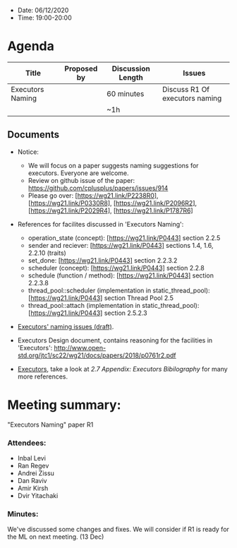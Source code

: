 * Date: 06/12/2020
* Time: 19:00-20:00

# Agenda

| Title | Proposed by | Discussion Length | Issues       |
|----------|-------------|-------------|----------------|
| Executors Naming |   | 60 minutes   | Discuss R1 Of executors naming   |
|           |   | ~1h     |          |

## Documents

* Notice: 
  * We will focus on a paper suggests naming suggestions for executors. Everyone are welcome.   
  * Review on github issue of the paper: https://github.com/cplusplus/papers/issues/914
  * Please go over: [https://wg21.link/P2238R0], [https://wg21.link/P0330R8], [https://wg21.link/P2096R2], [https://wg21.link/P2029R4], [https://wg21.link/P1787R6]


* References for facilites discussed in 'Executors Naming':
  * operation_state (concept): [https://wg21.link/P0443] section 2.2.5
  * sender and reciever: [https://wg21.link/P0443] sections 1.4, 1.6, 2.2.10 (traits)
  * set_done: [https://wg21.link/P0443] section 2.2.3.2
  * scheduler (concept): [https://wg21.link/P0443] section 2.2.8
  * schedule (function / method): [https://wg21.link/P0443] section 2.2.3.8
  * thread_pool::scheduler (implementation in static_thread_pool): [https://wg21.link/P0443] section Thread Pool 2.5
  * thread_pool::attach (implementation in static_thread_pool): [https://wg21.link/P0443] section 2.5.2.3
  
* [Executors' naming issues (draft)](https://docs.google.com/document/d/1z0FMCi1oW_xM-MbY75-xfJmgaNssumZgyg40jnwCHyo/edit).
* Executors Design document, contains reasoning for the facilities in 'Executors': http://www.open-std.org/jtc1/sc22/wg21/docs/papers/2018/p0761r2.pdf
* [Executors](wg21.link/p0443), take a look at _2.7 Appendix: Executors Bibilography_ for many more references.

# Meeting summary: 
"Executors Naming" paper R1

### Attendees:
-  Inbal Levi
-  Ran Regev
-  Andrei Zissu
-  Dan Raviv
-  Amir Kirsh
-  Dvir Yitachaki

### Minutes:
We've discussed some changes and fixes. We will consider if R1 is ready for the ML on next meeting. (13 Dec)

<br/>
